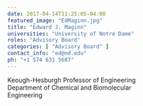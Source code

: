 ```yaml
---
date: 2017-04-14T11:25:05-04:00
featured_image: "EdMaginn.jpg"
title: "Edward J. Maginn"
universities: "University of Notre Dame"
roles: "Advisory Board"
categories: [ "Advisory Board" ]
contact_info: "ed@nd.edu"
ph: "+1 574 631 5687"
---
```


Keough-Hesburgh Professor of Engineering\
Department of Chemical and Biomolecular\
Engineering




